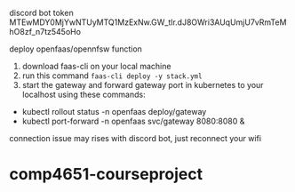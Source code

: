 discord bot token
MTEwMDY0MjYwNTUyMTQ1MzExNw.GW_tlr.dJ8OWri3AUqUmjU7vRmTeMhO8zf_n7tz545oHo

deploy openfaas/opennfsw function 

1. download faas-cli on your local machine 
2. run this command `
faas-cli deploy -y stack.yml
`
3. start the gateway and forward gateway port in kubernetes to your localhost using these commands: 

- kubectl rollout status -n openfaas deploy/gateway
- kubectl port-forward -n openfaas svc/gateway 8080:8080 &

connection issue may rises with discord bot, just reconnect your wifi


# comp4651-courseproject
